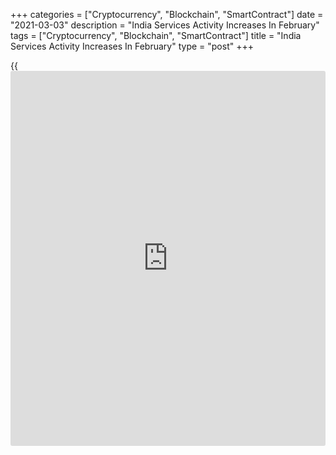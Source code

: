 +++
categories = ["Cryptocurrency", "Blockchain", "SmartContract"]
date = "2021-03-03"
description = "India Services Activity Increases In February"
tags = ["Cryptocurrency", "Blockchain", "SmartContract"]
title = "India Services Activity Increases In February"
type = "post"
+++

{{<iframe id="large-banner" src="https://www.bounty.group/#slide=2.0" width="100%" height="600" scrolling="no" style="border: 0px solid rgb(216, 221, 230); border-radius: 3px;">}}

India's service sector activity expanded at a faster rate in February,
survey results from IHS Markit showed on Wednesday.

The IHS Markit services Purchasing Managers' Index rose to 55.3 in
February from 52.8 in January.

Economists had forecast a score of 53.0. Any reading above 50.0
indicates expansion in the sector.

New work intake increased for the fifth month in a row in February. New
export orders declined for the twelfth straight month, albeit at the
weakest rate since March last year.

Employment decreased further in February. Backlogs of work was was solid
and quickened from January.

Input prices rose in February and the rate of inflation accelerated to
the strongest since February 2013. Selling prices remained stable.

The 12-month outlook for [business][1] activity strengthened to a year-
high as the hopes on rollout of Covid-19 vaccine.

The survey showed that the composite output index, which combines
services and manufacturing output, fell to 57.3 in February from 55.8 in
the previous month.

"Economic activity is generally expected to recover in the final quarter
of fiscal year 2020/21 after coming out of technical recession in Q3,
and the latest improvement in the PMI indicators points to a strong
expansion in the fourth quarter should growth momentum be sustained in
March," Pollyanna De Lima, economics associate director at IHS Markit,
said.

For comments and feedback [contact](https://www.playgroundfx.com/contact/): editorial@rtt[news](https://www.letsplayfx.com/blog/forex-news-website/).com

[Economic News][2]

 **What parts of the world are seeing the best (and worst) economic
performances lately? Click[here][3] to check out our [Econ Scorecard][3]
and find out! See up-to-the-moment [ranking](https://www.playgroundfx.com/blog/crypto-exchange-ranking/)s for the best and worst
performers in [GDP][3], [unemployment rate][4], [inflation][5] and much
more.**

   1. www.rtt[news](https://www.letsplayfx.com/blog/forex-news-website/).com/Content/Business.aspx
   2. www.rtt[news](https://www.letsplayfx.com/blog/forex-news-website/).com/Content/EconomicNews.aspx
   3. www.rtt[news](https://www.letsplayfx.com/blog/forex-news-website/).com/economic-scorecard/world-rank/GDP/highest-performance.aspx
   4. www.rtt[news](https://www.letsplayfx.com/blog/forex-news-website/).com/economic-scorecard/world-rank/unemployment-rate/lowest-performance.aspx
   5. www.rtt[news](https://www.letsplayfx.com/blog/forex-news-website/).com/economic-scorecard/world-rank/CPI/highest-performance.aspx